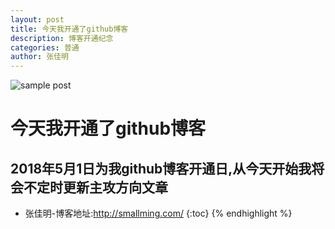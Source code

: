 ```yaml
---
layout: post
title: 今天我开通了github博客
description: 博客开通纪念 
categories: 普通
author: 张佳明
---
```


![sample post]({{site.baseurl}}/images/zjm.png)


# 今天我开通了github博客

## 2018年5月1日为我github博客开通日,从今天开始我将会不定时更新主攻方向文章



* 张佳明-博客地址:http://smallming.com/
{:toc}
{% endhighlight %}